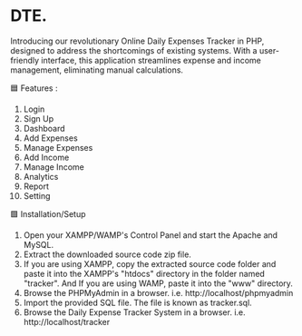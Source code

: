# DTE.

Introducing our revolutionary Online Daily Expenses Tracker in PHP, designed to address the shortcomings of existing systems. With a user-friendly interface, this application streamlines expense and income management, eliminating manual calculations.

🟦 Features :

 1) Login 
 2) Sign Up 
 3) Dashboard
 4) Add Expenses
 5) Manage Expenses
 6) Add Income
 7) Manage Income
 8) Analytics 
 9) Report 
10) Setting
    
🟩 Installation/Setup

 1) Open your XAMPP/WAMP's Control Panel and start the Apache and MySQL.
 2) Extract the downloaded source code zip file.
 3) If you are using XAMPP, copy the extracted source code folder and paste it into the XAMPP's "htdocs" directory in the folder named "tracker". And If you are using WAMP, paste it into the "www" directory.
 4) Browse the PHPMyAdmin in a browser. i.e. http://localhost/phpmyadmin
 5) Import the provided SQL file. The file is known as tracker.sql.
 6) Browse the Daily Expense Tracker System in a browser. i.e. http://localhost/tracker



       
       

       

      



      

      
      
      


      

      

      
   
    




 
 



  
    
    







